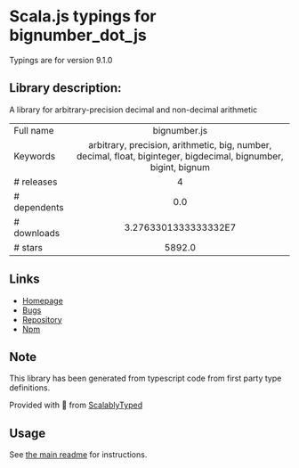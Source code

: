 
# Scala.js typings for bignumber_dot_js

Typings are for version 9.1.0

## Library description:
A library for arbitrary-precision decimal and non-decimal arithmetic

|                    |                 |
| ------------------ | :-------------: |
| Full name          | bignumber.js |
| Keywords           | arbitrary, precision, arithmetic, big, number, decimal, float, biginteger, bigdecimal, bignumber, bigint, bignum |
| # releases         | 4 |
| # dependents       | 0.0 |
| # downloads        | 3.2763301333333332E7 |
| # stars            | 5892.0 |

## Links
- [Homepage](https://github.com/MikeMcl/bignumber.js#readme)
- [Bugs](https://github.com/MikeMcl/bignumber.js/issues)
- [Repository](https://github.com/MikeMcl/bignumber.js)
- [Npm](https://www.npmjs.com/package/bignumber.js)
    


## Note
This library has been generated from typescript code from first party type definitions.

Provided with :purple_heart: from [ScalablyTyped](https://github.com/oyvindberg/ScalablyTyped)

## Usage
See [the main readme](../../readme.md) for instructions.



